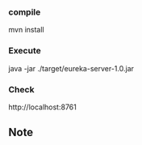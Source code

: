 ### compile
mvn install

### Execute
java -jar ./target/eureka-server-1.0.jar

### Check
http://localhost:8761

## Note

